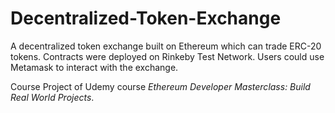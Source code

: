 # Decentralized-Token-Exchange
A decentralized token exchange built on Ethereum which can trade ERC-20 tokens. Contracts were deployed on Rinkeby Test Network. Users could use Metamask to interact with the exchange.

Course Project of Udemy course *Ethereum Developer Masterclass: Build Real World Projects*.

